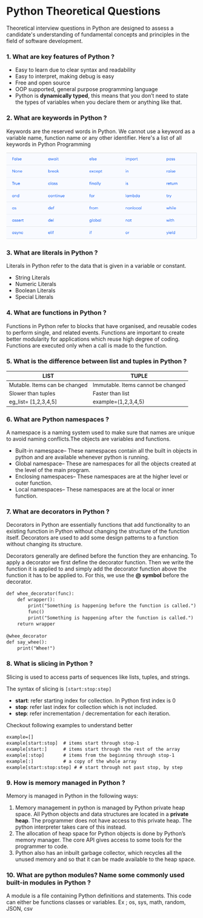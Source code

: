 # Python Theoretical Questions

Theoretical interview questions in Python are designed to assess a candidate's understanding of fundamental concepts and principles in the field of software development. 

### 1. What are key features of Python ?

* Easy to learn due to clear syntax and readability	
* Easy to interpret, making debug is easy
* Free and open source
* OOP supported, general purpose programming language
* Python is **dynamically typed**, this means that you don’t need to state the types of variables when you declare them or anything like that.

### 2. What are keywords in Python ?

Keywords are the reserved words in Python. We cannot use a keyword as a variable name, function name or any other identifier.
Here's a list of all keywords in Python Programming

![Keywords](img/theoretical/keywords.PNG)

### 3. What are literals in Python ?

Literals in Python refer to the data that is given in a variable or constant. 

* String Literals
* Numeric Literals
* Boolean Literals
* Special Literals

### 4. What are functions in Python ?
Functions in Python refer to blocks that have organised, and reusable codes to perform single, and related events. Functions are important to create better modularity for applications which reuse high degree of coding. Functions are executed only when a call is made to the function.

### 5. What is the difference between list and tuples in Python ?

| **LIST**                          | **TUPLE**                             |
|-------------------------------	|------------------------------------	|
| Mutable. Items can be changed 	| Immutable. Items cannot be changed 	|
| Slower than tuples            	| Faster than list                   	|
| eg_list= [1,2,3,4,5]          	| example=(1,2,3,4,5)                	|

### 6. What are Python namespaces ?
A namespace is a naming system used to make sure that names are unique to avoid naming conflicts.The objects are variables and functions. 

* Built-in namespace– These namespaces contain all the built in objects in python and are available whenever python is running.
* Global namespace– These are namespaces for all the objects created at the level of the main program.
* Enclosing namespaces– These namespaces are at the higher level or outer function.
* Local namespaces– These namespaces are at the local or inner function.

### 7. What are decorators in Python ? 
Decorators in Python are essentially functions that add functionality to an existing function in Python without changing the structure of the function itself. Decorators are used to add some design patterns to a function without changing its structure. 

Decorators generally are defined before the function they are enhancing. To apply a decorator we first define the decorator function. Then we write the function it is applied to and simply add the decorator function above the function it has to be applied to. For this, we use the **@ symbol** before the decorator.

```
def whee_decorator(func):
    def wrapper():
        print("Something is happening before the function is called.")
        func()
        print("Something is happening after the function is called.")
    return wrapper

@whee_decorator
def say_whee():
    print("Whee!")
```

### 8. What is slicing in Python ?
Slicing is used to access parts of sequences like lists, tuples, and strings.

The syntax of slicing is  `[start:stop:step]`

* **start**: refer starting index for collection. In Python first index is 0
* **stop**: refer last index for collection which is not included.
* **step**: refer incrementation / decrementation for each iteration.

Checkout following examples to understand better
```
example=[]
example[start:stop]  # items start through stop-1
example[start:]      # items start through the rest of the array
example[:stop]       # items from the beginning through stop-1
example[:]           # a copy of the whole array
example[start:stop:step] # # start through not past stop, by step
```

### 9. How is memory managed in Python ?
Memory is managed in Python in the following ways:
1.	Memory management in python is managed by Python private heap space. All Python objects and data structures are located in a **private heap**. The programmer does not have access to this private heap. The python interpreter takes care of this instead.
2.	The allocation of heap space for Python objects is done by Python’s memory manager. The core API gives access to some tools for the programmer to code.
3.	Python also has an inbuilt garbage collector, which recycles all the unused memory and so that it can be made available to the heap space.

### 10. What are python modules? Name some commonly used built-in modules in Python ?
A module is a file containing Python definitions and statements. This code can either be functions classes or variables. Ex ; os, sys, math, random, JSON, csv